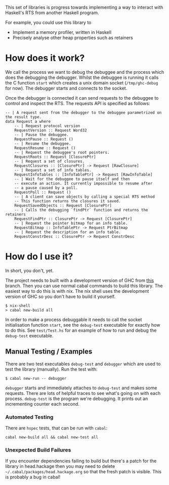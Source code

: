 This set of libraries is progress towards implementing a way to interact
with Haskell's RTS from another Haskell program.

For example, you could use this library to
* Implement a memory profiler, written in Haskell
* Precisely analyse other heap properties such as retainers

# How does it work?

We call the process we want to debug the debuggee and the process which does
the debugging the debugger.
Whilst the debuggee is
running it calls the C function `start` which creates a unix domain socket (`/tmp/ghc-debug` for now). The debugger starts and connects to the socket.

Once the debugger is connected it can send requests to the debuggee to control
and inspect the RTS. The requests API is specified as follows:

```
-- | A request sent from the debugger to the debuggee parametrized on the result type.
data Request a where
    -- | Request protocol version
    RequestVersion :: Request Word32
    -- | Pause the debuggee.
    RequestPause :: Request ()
    -- | Resume the debuggee.
    RequestResume :: Request ()
    -- | Request the debuggee's root pointers.
    RequestRoots :: Request [ClosurePtr]
    -- | Request a set of closures.
    RequestClosures :: [ClosurePtr] -> Request [RawClosure]
    -- | Request a set of info tables.
    RequestInfoTables :: [InfoTablePtr] -> Request [RawInfoTable]
    -- | Wait for the debuggee to pause itself and then
    -- execute an action. It currently impossible to resume after
    -- a pause caused by a poll.
    RequestPoll :: Request ()
    -- | A client can save objects by calling a special RTS method
    -- This function returns the closures it saved.
    RequestSavedObjects :: Request [ClosurePtr]
    -- | Calls the debugging `findPtr` function and returns the retainers
    RequestFindPtr :: ClosurePtr -> Request [ClosurePtr]
    -- | Request the pointer bitmap for an info table.
    RequestBitmap :: InfoTablePtr -> Request PtrBitmap
    -- | Request the description for an info table.
    RequestConstrDesc :: ClosurePtr -> Request ConstrDesc
```

# How do I use it?

In short, you don't, yet.

The project needs to built with a development version of GHC from
[this](https://gitlab.haskell.org/ghc/ghc/tree/wip/ghc-debug) branch. Then you
can use normal cabal commands to build this library. The easiest way to do this
is with nix. The nix shell uses the development version of GHC so you don't have to build it yourself.

```
$ nix-shell
> cabal new-build all
```

In order to make a process debuggable it needs to call the socket initialisation
function `start`, see the `debug-test` executable for exactly how to do this.
See `test/Test.hs` for an example of how to run and debug the `debug-test`
executable.

## Manual Testing / Examples

There are two test executables `debug-test` and `debugger` which are used to
test the library (manually). Run the test with:

```
$ cabal new-run -- debugger
```

`debugger` starts and immediately attaches to `debug-test` and makes some
requests.  There are lots of helpful traces to see what's going on with each
process. `debug-test` is the program we're debugging. It prints out an
incrementing counter each second.

### Automated Testing

There are `hspec` tests, that can be run with `cabal`:

```
cabal new-build all && cabal new-test all
```

### Unexpected Build Failures

If you encounter dependencies failing to build but there's a patch for
the library in head.hackage then you may need to delete `~/.cabal/packages/head.hackage.org`
so that the fresh patch is visible. This is probably a bug in cabal!
